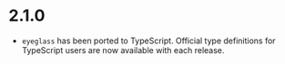 # 2.1.0

* `eyeglass` has been ported to TypeScript. Official type definitions for TypeScript users are now available with each release.
